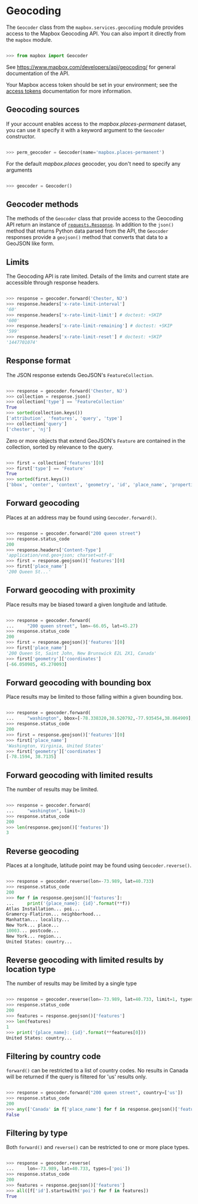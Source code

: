 # Geocoding

The `Geocoder` class from the `mapbox.services.geocoding` module provides
access to the Mapbox Geocoding API. You can also import it directly from the
`mapbox` module.

```python

>>> from mapbox import Geocoder

```

See https://www.mapbox.com/developers/api/geocoding/ for general documentation
of the API.

Your Mapbox access token should be set in your environment; see the [access tokens](access_tokens.md) documentation for more information.

## Geocoding sources

If your account enables access to the *mapbox.places-permanent* dataset, you
can use it specify it with a keyword argument to the `Geocoder` constructor.

```python

>>> perm_geocoder = Geocoder(name='mapbox.places-permanent')

```

For the default *mapbox.places* geocoder, you don't need to specify any arguments

```python

>>> geocoder = Geocoder()

```

## Geocoder methods

The methods of the `Geocoder` class that provide access to the Geocoding API
return an instance of
[`requests.Response`](http://docs.python-requests.org/en/latest/api/#requests.Response).
In addition to the `json()` method that returns Python data parsed from the
API, the `Geocoder` responses provide a `geojson()` method that converts that
data to a GeoJSON like form.

## Limits

The Geocoding API is rate limited. Details of the limits and current state
are accessible through response headers.

```python

>>> response = geocoder.forward('Chester, NJ')
>>> response.headers['x-rate-limit-interval']
'60'
>>> response.headers['x-rate-limit-limit'] # doctest: +SKIP
'600'
>>> response.headers['x-rate-limit-remaining'] # doctest: +SKIP
'599'
>>> response.headers['x-rate-limit-reset'] # doctest: +SKIP
'1447701074'

```

## Response format

The JSON response extends GeoJSON's `FeatureCollection`.

```python

>>> response = geocoder.forward('Chester, NJ')
>>> collection = response.json()
>>> collection['type'] == 'FeatureCollection'
True
>>> sorted(collection.keys())
['attribution', 'features', 'query', 'type']
>>> collection['query']
['chester', 'nj']

```

Zero or more objects that extend GeoJSON's `Feature` are contained in the
collection, sorted by relevance to the query.

```python

>>> first = collection['features'][0]
>>> first['type'] == 'Feature'
True
>>> sorted(first.keys())
['bbox', 'center', 'context', 'geometry', 'id', 'place_name', 'properties', 'relevance', 'text', 'type']

```

## Forward geocoding

Places at an address may be found using `Geocoder.forward()`.

```python

>>> response = geocoder.forward("200 queen street")
>>> response.status_code
200
>>> response.headers['Content-Type']
'application/vnd.geo+json; charset=utf-8'
>>> first = response.geojson()['features'][0]
>>> first['place_name']
'200 Queen St...'

```

## Forward geocoding with proximity

Place results may be biased toward a given longitude and latitude.

```python

>>> response = geocoder.forward(
...     "200 queen street", lon=-66.05, lat=45.27)
>>> response.status_code
200
>>> first = response.geojson()['features'][0]
>>> first['place_name']
'200 Queen St, Saint John, New Brunswick E2L 2X1, Canada'
>>> first['geometry']['coordinates']
[-66.050985, 45.270093]

```

## Forward geocoding with bounding box

Place results may be limited to those falling within a given bounding box.

```python

>>> response = geocoder.forward(
...     "washington", bbox=[-78.338320,38.520792,-77.935454,38.864909], types=('place',))
>>> response.status_code
200
>>> first = response.geojson()['features'][0]
>>> first['place_name']
'Washington, Virginia, United States'
>>> first['geometry']['coordinates']
[-78.1594, 38.7135]

```
## Forward geocoding with limited results

The number of results may be limited.

```python

>>> response = geocoder.forward(
...     "washington", limit=3)
>>> response.status_code
200
>>> len(response.geojson()['features'])
3

```

## Reverse geocoding

Places at a longitude, latitude point may be found using `Geocoder.reverse()`.

```python

>>> response = geocoder.reverse(lon=-73.989, lat=40.733)
>>> response.status_code
200
>>> for f in response.geojson()['features']:
...     print('{place_name}: {id}'.format(**f))
Atlas Installation... poi...
Gramercy-Flatiron... neighborhood...
Manhattan... locality...
New York... place...
10003... postcode...
New York... region...
United States: country...

```

## Reverse geocoding with limited results by location type

The number of results may be limited by a single type

```python

>>> response = geocoder.reverse(lon=-73.989, lat=40.733, limit=1, types=['country'])
>>> response.status_code
200
>>> features = response.geojson()['features']
>>> len(features)
1
>>> print('{place_name}: {id}'.format(**features[0]))
United States: country...

```

## Filtering by country code

`forward()` can be restricted to a list of country codes. No results in Canada
will be returned if the query is filtered for 'us' results only.

```python

>>> response = geocoder.forward("200 queen street", country=['us'])
>>> response.status_code
200
>>> any(['Canada' in f['place_name'] for f in response.geojson()['features']])
False

```

## Filtering by type

Both `forward()` and `reverse()` can be restricted to one or more place types.

```python

>>> response = geocoder.reverse(
...     lon=-73.989, lat=40.733, types=['poi'])
>>> response.status_code
200
>>> features = response.geojson()['features']
>>> all([f['id'].startswith('poi') for f in features])
True

```
